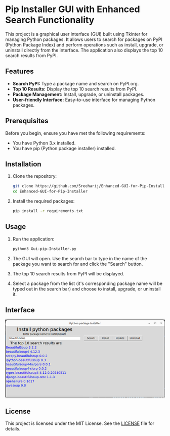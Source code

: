 # Pip Installer GUI with Enhanced Search Functionality

This project is a graphical user interface (GUI) built using Tkinter for managing Python packages. It allows users to search for packages on PyPI (Python Package Index) and perform operations such as install, upgrade, or uninstall directly from the interface. The application also displays the top 10 search results from PyPI.

## Features

- **Search PyPI:** Type a package name and search on PyPI.org.
- **Top 10 Results:** Display the top 10 search results from PyPI.
- **Package Management:** Install, upgrade, or uninstall packages.
- **User-friendly Interface:** Easy-to-use interface for managing Python packages.

## Prerequisites

Before you begin, ensure you have met the following requirements:

- You have Python 3.x installed.
- You have pip (Python package installer) installed.

## Installation

1. Clone the repository:

    ```sh
    git clone https://github.com/Sreeharij/Enhanced-GUI-for-Pip-Installer.git
    cd Enhanced-GUI-for-Pip-Installer
    ```

2. Install the required packages:

    ```sh
    pip install -r requirements.txt
    ```

## Usage

1. Run the application:

    ```sh
    python3 Gui-pip-Installer.py
    ```

2. The GUI will open. Use the search bar to type in the name of the package you want to search for and click the "Search" button.

3. The top 10 search results from PyPI will be displayed.

4. Select a package from the list (it's corresponding package name will be typed out in the search bar) and choose to install, upgrade, or uninstall it.

## Interface
![Main Interface](screenshots/interface.png)

## License

This project is licensed under the MIT License. See the [LICENSE](LICENSE) file for details.
